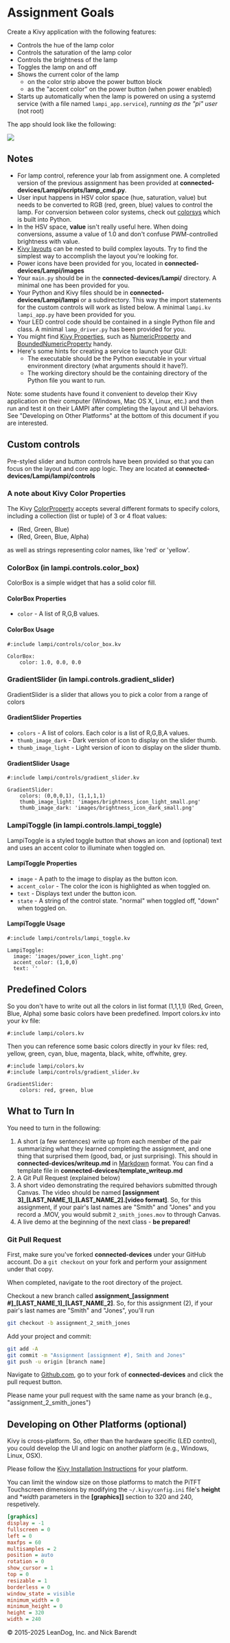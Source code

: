 # Assignment Goals

Create a Kivy application with the following features:

* Controls the hue of the lamp color
* Controls the saturation of the lamp color
* Controls the brightness of the lamp 
* Toggles the lamp on and off
* Shows the current color of the lamp
  * on the color strip above the power button block
  * as the "accent color" on the power button (when power enabled)
* Starts up automatically when the lamp is powered on using a systemd service (with a file named `lampi_app.service`), *running as the "pi" user* (not root)

The app should look like the following:

![](Images/assignment_app.gif)

## Notes

* For lamp control, reference your lab from assignment one. A completed version of the previous assignment has been provided at **connected-devices/Lampi/scripts/lamp_cmd.py**.
* User input happens in HSV color space (hue, saturation, value) but needs to be converted to RGB (red, green, blue) values to control the lamp. For conversion between color systems, check out [colorsys](https://docs.python.org/3.5/library/colorsys.html) which is built into Python.
* In the HSV space, **value** isn't really useful here. When doing conversions, assume a value of 1.0 and don't confuse PWM-controlled brightness with value.
* [Kivy layouts](http://kivy.org/docs/gettingstarted/layouts.html) can be nested to build complex layouts. Try to find the simplest way to accomplish the layout you're looking for.
* Power icons have been provided for you, located in **connected-devices/Lampi/images**
* Your `main.py` should be in the **connected-devices/Lampi/** directory.  A minimal one has been provided for you.
* Your Python and Kivy files should be in **connected-devices/Lampi/lampi** or a subdirectory. This way the import statements for the custom controls will work as listed below.  A minimal `lampi.kv` `lampi_app.py` have been provided for you.
* Your LED control code should be contained in a single Python file and class.  A minimal `lamp_driver.py` has been provided for you.
* You might find [Kivy Properties](https://www.google.com/webhp?sourceid=chrome-instant&ion=1&espv=2&ie=UTF-8#q=kivy+properties), such as [NumericProperty](https://kivy.org/docs/api-kivy.properties.html#kivy.properties.NumericProperty) and [BoundedNumericProperty](https://kivy.org/docs/api-kivy.properties.html#kivy.properties.BoundedNumericProperty) handy.
* Here's some hints for creating a service to launch your GUI:
  * The executable should be the Python executable in your virtual environment directory (what arguments should it have?).
  * The working directory should be the containing directory of the Python file you want to run.

Note: some students have found it convenient to develop their Kivy application on their computer (Windows, Mac OS X, Linux, etc.) and then run and test it on their LAMPI after completing the layout and UI behaviors.  See "Developing on Other Platforms" at the bottom of this document if you are interested.

## Custom controls

Pre-styled slider and button controls have been provided so that you can focus on the layout and core app logic. They are located at **connected-devices/Lampi/lampi/controls**

### A note about Kivy Color Properties

The Kivy [ColorProperty](https://kivy.org/doc/stable/api-kivy.properties.html#kivy.properties.ColorProperty) accepts several different formats to specify colors, including a collection (list or tuple) of 3 or 4 float values:

* (Red, Green, Blue)
* (Red, Green, Blue, Alpha)

as well as strings representing color names, like 'red' or 'yellow'.

### ColorBox (in lampi.controls.color_box)

ColorBox is a simple widget that has a solid color fill. 

#### ColorBox Properties

* `color` - A list of R,G,B values.

#### ColorBox Usage

```
#:include lampi/controls/color_box.kv

ColorBox:
    color: 1.0, 0.0, 0.0
```

### GradientSlider (in lampi.controls.gradient_slider)

GradientSlider is a slider that allows you to pick a color from a range of colors

#### GradientSlider Properties

* `colors` - A list of colors. Each color is a list of R,G,B,A values.
* `thumb_image_dark` - Dark version of icon to display on the slider thumb.
* `thumb_image_light` - Light version of icon to display on the slider thumb.

#### GradientSlider Usage

```
#:include lampi/controls/gradient_slider.kv

GradientSlider:
    colors: (0,0,0,1), (1,1,1,1)
    thumb_image_light: 'images/brightness_icon_light_small.png'
    thumb_image_dark: 'images/brightness_icon_dark_small.png'
```

### LampiToggle (in lampi.controls.lampi_toggle)

LampiToggle is a styled toggle button that shows an icon and (optional) text and uses an accent color to illuminate when toggled on.

#### LampiToggle Properties

* `image` - A path to the image to display as the button icon.
* `accent_color` - The color the icon is highlighted as when toggled on.
* `text` - Displays text under the button icon.
* `state` - A string of the control state. "normal" when toggled off, "down" when toggled on.

#### LampiToggle Usage

```
#:include lampi/controls/lampi_toggle.kv

LampiToggle:
  image: 'images/power_icon_light.png'
  accent_color: (1,0,0)
  text: ''
```

## Predefined Colors
So you don't have to write out all the colors in list format (1,1,1,1) (Red, Green, Blue, Alpha) some basic colors have been predefined. Import colors.kv into your kv file:

```
#:include lampi/colors.kv
```

Then you can reference some basic colors directly in your kv files: red, yellow, green, cyan, blue, magenta, black, white, offwhite, grey.

```
#:include lampi/colors.kv
#:include lampi/controls/gradient_slider.kv

GradientSlider:
    colors: red, green, blue
```

## What to Turn In

You need to turn in the following:

1. A short (a few sentences) write up from each member of the pair summarizing what they learned completing the assignment, and one thing that surprised them (good, bad, or just surprising).  This should in **connected-devices/writeup.md** in [Markdown](https://daringfireball.net/projects/markdown/) format.  You can find a template file in **connected-devices/template\_writeup.md**
2. A Git Pull Request (explained below)
3. A short video demonstrating the required behaviors submitted through Canvas.  The video should be named **[assignment 3]_[LAST_NAME_1]\_[LAST_NAME_2].[video format]**.  So, for this assignment, if your pair's last names are "Smith" and "Jones" and you record a .MOV, you would submit ```2_smith_jones.mov``` to through Canvas.
4. A live demo at the beginning of the next class - **be prepared!**

### Git Pull Request

First, make sure you've forked **connected-devices** under your GitHub account. Do a `git checkout` on your fork and perform your assignment under that copy.

When completed, navigate to the root directory of the project. 

Checkout a new branch called **assignment\_[assignment #]\_[LAST_NAME_1]\_[LAST_NAME_2]**. So, for this assignment (2), if your pair's last names are "Smith" and "Jones", you'll run

```bash
git checkout -b assignment_2_smith_jones
```

Add your project and commit:

```bash
git add -A
git commit -m "Assignment [assignment #], Smith and Jones"
git push -u origin [branch name]
```

Navigate to [Github.com](http://Github.com), go to your fork of **connected-devices** and click the pull request button.

Please name your pull request with the same name as your branch (e.g., "assignment_2_smith_jones")

## Developing on Other Platforms (optional)

Kivy is cross-platform.  So, other than the hardware specific (LED control), you could develop the UI and logic on another platform (e.g., Windows, Linux, OSX).

Please follow the [Kivy Installation Instructions](https://kivy.org/docs/installation/installation.html) for your platform.

You can limit the window size on those platforms to match the PiTFT Touchscreen dimensions by modifying the ```~/.kivy/config.ini``` file's **height** and **width* parameters in the **[graphics]]** section to 320 and 240, respetively.


```ini
[graphics]
display = -1
fullscreen = 0
left = 0
maxfps = 60
multisamples = 2
position = auto
rotation = 0
show_cursor = 1
top = 0
resizable = 1
borderless = 0
window_state = visible
minimum_width = 0
minimum_height = 0
height = 320
width = 240
```


&copy; 2015-2025 LeanDog, Inc. and Nick Barendt
